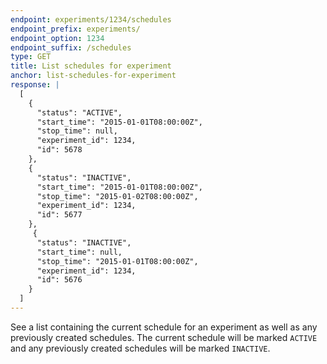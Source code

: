 ```yaml
---
endpoint: experiments/1234/schedules
endpoint_prefix: experiments/
endpoint_option: 1234
endpoint_suffix: /schedules
type: GET
title: List schedules for experiment
anchor: list-schedules-for-experiment
response: |
  [
    {
      "status": "ACTIVE", 
      "start_time": "2015-01-01T08:00:00Z", 
      "stop_time": null, 
      "experiment_id": 1234,
      "id": 5678
    },
    {
      "status": "INACTIVE", 
      "start_time": "2015-01-01T08:00:00Z", 
      "stop_time": "2015-01-02T08:00:00Z", 
      "experiment_id": 1234,
      "id": 5677
    },
     {
      "status": "INACTIVE", 
      "start_time": null, 
      "stop_time": "2015-01-01T08:00:00Z", 
      "experiment_id": 1234,
      "id": 5676
    }
  ]
---
```

See a list containing the current schedule for an experiment as well as any previously created schedules. The current schedule will be marked `ACTIVE` and any previously created schedules will be marked `INACTIVE`.
